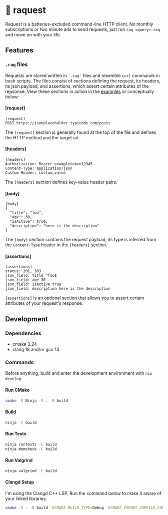 # 🏓 raquest

Raquest is a batteries-excluded command-line HTTP client. No monthly subscriptions or two minute ads to send requests, just run `raq <query>.raq` and move on with your life.

## Features

### `.raq` files

Requests are stored written in `'.raq'` files and resemble `curl` commands in bash scripts. The files consist of sections defining the request, its headers, its json payload, and assertions, which assert certain attributes of the repsonse. View these sections in action in the [examples](/examples) or conceptually below:

#### [request]
```
[request]
POST https://jsonplaceholder.typicode.com/posts
```
The `[request]` section is generally found at the top of the file and defines the HTTP method and the target url.

#### [headers]
```
[headers]
Authorization: Bearer exampletoken12345
Content-Type: application/json
Custom-Header: custom_value
```
The `[headers]` section defines key-value header pairs.

#### [body]
```
[body]
{
  "title": "foo",
  "age": 30,
  "isActive": true,
  "description": "here is the description"
}
```
The `[body]` section contains the request payload; its type is inferred from the `Content-Type` header in the `[headers]` section.

#### [assertions]
```
[assertions]
status: 201, 303
json_field: title ^foo$
json_field: age 30
json_field: isActive true
json_field: description here is the description
```
`[assertions]` is an optional section that allows you to assert certain attributes of your request's response.

## Development

### Dependencies
- cmake 3.24
- clang 18 and/or gcc 14

### Commands

Before anything, build and enter the development environment with `nix develop`.

#### Run CMake
```bash
cmake -G Ninja -S . -B build
```

#### Build
```bash
ninja -C build
```

#### Run Tests
```bash
ninja runtests -C build
ninja memcheck -C build
```

#### Run Valgrind

```bash
ninja valgrind -C build
```

#### Clangd Setup
I'm using the Clangd C++ LSP. Run the command below to make it aware of your linked libraries.

```bash
cmake -S . -B build -DCMAKE_BUILD_TYPE=Debug -DCMAKE_EXPORT_COMPILE_COMMANDS=1
```
